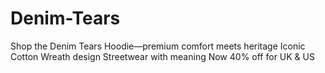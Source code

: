 # Denim-Tears
Shop the Denim Tears Hoodie—premium comfort meets heritage Iconic Cotton Wreath design Streetwear with meaning Now 40% off for UK &amp; US
